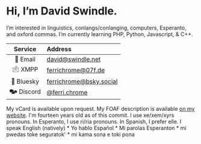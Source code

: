 Hi, I’m David Swindle.
======================

I’m interested in linguistics, conlangs/conlanging, computers, Esperanto, and oxford commas. I’m currently learning PHP, Python, Javascript, & C++.

| Service         | Address                                                    |
|:---------------:|:-----------------------------------------------------------|
| 📧 Email        | [david@swindle.net](mailto:david@swindle.net)              |
| 🖄 XMPP         | [ferrichrome@07f.de](xmpp:ferrichrome@07f.de)              |
| 🦋 Bluesky      | [ferrichrome@bsky.social](bluesky:ferrichrome@bsky.social) |
| 🗫 Discord      | [@ferri.chrome](discord:@ferri.chrome)                     |

My vCard is available upon request. My FOAF description is available [on my website](https://davidswindle.w3spaces.com/foaf.xml).
I'm fourteen years old as of this commit.
I use xe/xem/xyrs pronouns. In Esperanto, I use ri/ria pronouns. In Spanish, I prefer elle.
I speak English (natively) * Yo hablo Español * Mi parolas Esperanton * mi pwedas toke seguratok' * mi kama sona e toki pona

<!---
ferrichromeAlt/ferrichromeAlt is a ✨ special ✨ repository because its `README.md` (this file) appears on your GitHub profile.
You can click the Preview link to take a look at your changes.
--->
